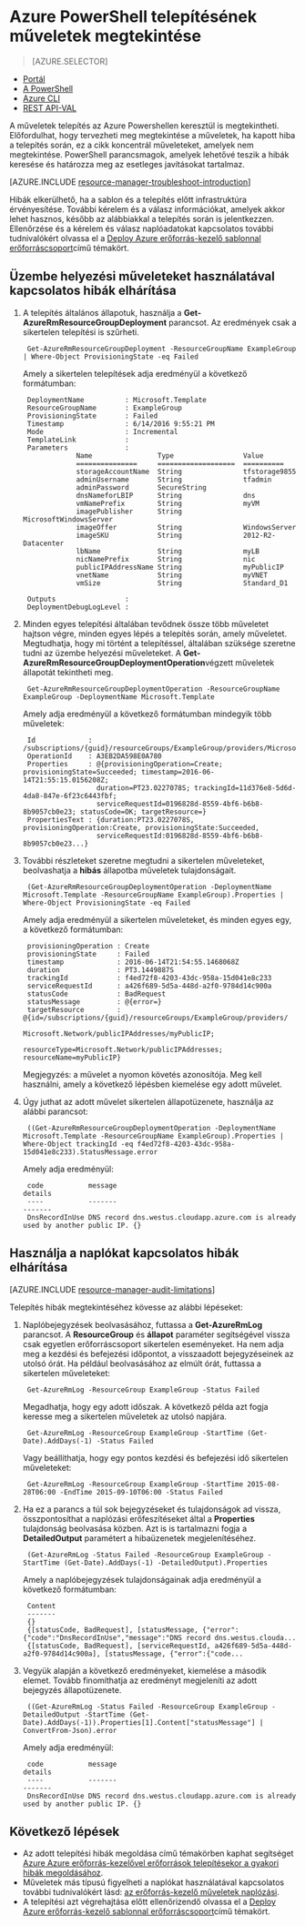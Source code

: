 <properties
   pageTitle="A PowerShell telepítésének műveletek megjelenítése |} Microsoft Azure"
   description="Az Azure PowerShell használata az erőforrás-kezelő telepítési problémák feltárása ismerteti."
   services="azure-resource-manager,virtual-machines"
   documentationCenter=""
   tags="top-support-issue"
   authors="tfitzmac"
   manager="timlt"
   editor=""/>

<tags
   ms.service="azure-resource-manager"
   ms.devlang="na"
   ms.topic="article"
   ms.tgt_pltfrm="vm-multiple"
   ms.workload="infrastructure"
   ms.date="06/14/2016"
   ms.author="tomfitz"/>

# <a name="view-deployment-operations-with-azure-powershell"></a>Azure PowerShell telepítésének műveletek megtekintése

> [AZURE.SELECTOR]
- [Portál](resource-manager-troubleshoot-deployments-portal.md)
- [A PowerShell](resource-manager-troubleshoot-deployments-powershell.md)
- [Azure CLI](resource-manager-troubleshoot-deployments-cli.md)
- [REST API-VAL](resource-manager-troubleshoot-deployments-rest.md)

A műveletek telepítés az Azure Powershellen keresztül is megtekintheti. Előfordulhat, hogy tervezheti meg megtekintése a műveletek, ha kapott hiba a telepítés során, ez a cikk koncentrál műveleteket, amelyek nem megtekintése. PowerShell parancsmagok, amelyek lehetővé teszik a hibák keresése és határozza meg az esetleges javításokat tartalmaz.

[AZURE.INCLUDE [resource-manager-troubleshoot-introduction](../includes/resource-manager-troubleshoot-introduction.md)]

Hibák elkerülhető, ha a sablon és a telepítés előtt infrastruktúra érvényesítése. További kérelem és a válasz információkat, amelyek akkor lehet hasznos, később az alábbiakkal a telepítés során is jelentkezzen. Ellenőrzése és a kérelem és válasz naplóadatokat kapcsolatos további tudnivalókért olvassa el a [Deploy Azure erőforrás-kezelő sablonnal erőforráscsoport](resource-group-template-deploy.md)című témakört.

## <a name="use-deployment-operations-to-troubleshoot"></a>Üzembe helyezési műveleteket használatával kapcsolatos hibák elhárítása

1. A telepítés általános állapotuk, használja a **Get-AzureRmResourceGroupDeployment** parancsot. Az eredmények csak a sikertelen telepítési is szűrheti.

        Get-AzureRmResourceGroupDeployment -ResourceGroupName ExampleGroup | Where-Object ProvisioningState -eq Failed
        
    Amely a sikertelen telepítések adja eredményül a következő formátumban:
        
        DeploymentName          : Microsoft.Template
        ResourceGroupName       : ExampleGroup
        ProvisioningState       : Failed
        Timestamp               : 6/14/2016 9:55:21 PM
        Mode                    : Incremental
        TemplateLink            :
        Parameters              :
                    Name                Type                 Value
                    ===============     ===================  ==========
                    storageAccountName  String               tfstorage9855
                    adminUsername       String               tfadmin
                    adminPassword       SecureString
                    dnsNameforLBIP      String               dns
                    vmNamePrefix        String               myVM
                    imagePublisher      String               MicrosoftWindowsServer
                    imageOffer          String               WindowsServer
                    imageSKU            String               2012-R2-Datacenter
                    lbName              String               myLB
                    nicNamePrefix       String               nic
                    publicIPAddressName String               myPublicIP
                    vnetName            String               myVNET
                    vmSize              String               Standard_D1

        Outputs                 :
        DeploymentDebugLogLevel :

2. Minden egyes telepítési általában tevődnek össze több műveletet hajtson végre, minden egyes lépés a telepítés során, amely műveletet. Megtudhatja, hogy mi történt a telepítéssel, általában szüksége szeretne tudni az üzembe helyezési műveleteket. A **Get-AzureRmResourceGroupDeploymentOperation**végzett műveletek állapotát tekintheti meg.

        Get-AzureRmResourceGroupDeploymentOperation -ResourceGroupName ExampleGroup -DeploymentName Microsoft.Template
        
    Amely adja eredményül a következő formátumban mindegyik több műveletek:
        
        Id             : /subscriptions/{guid}/resourceGroups/ExampleGroup/providers/Microsoft.Resources/deployments/Microsoft.Template/operations/A3EB2DA598E0A780
        OperationId    : A3EB2DA598E0A780
        Properties     : @{provisioningOperation=Create; provisioningState=Succeeded; timestamp=2016-06-14T21:55:15.0156208Z;
                         duration=PT23.0227078S; trackingId=11d376e8-5d6d-4da8-847e-6f23c6443fbf;
                         serviceRequestId=0196828d-8559-4bf6-b6b8-8b9057cb0e23; statusCode=OK; targetResource=}
        PropertiesText : {duration:PT23.0227078S, provisioningOperation:Create, provisioningState:Succeeded,
                         serviceRequestId:0196828d-8559-4bf6-b6b8-8b9057cb0e23...}

3. További részleteket szeretne megtudni a sikertelen műveleteket, beolvashatja a **hibás** állapotba műveletek tulajdonságait.

        (Get-AzureRmResourceGroupDeploymentOperation -DeploymentName Microsoft.Template -ResourceGroupName ExampleGroup).Properties | Where-Object ProvisioningState -eq Failed
        
    Amely adja eredményül a sikertelen műveleteket, és minden egyes egy, a következő formátumban:
        
        provisioningOperation : Create
        provisioningState     : Failed
        timestamp             : 2016-06-14T21:54:55.1468068Z
        duration              : PT3.1449887S
        trackingId            : f4ed72f8-4203-43dc-958a-15d041e8c233
        serviceRequestId      : a426f689-5d5a-448d-a2f0-9784d14c900a
        statusCode            : BadRequest
        statusMessage         : @{error=}
        targetResource        : @{id=/subscriptions/{guid}/resourceGroups/ExampleGroup/providers/
                                Microsoft.Network/publicIPAddresses/myPublicIP;
                                resourceType=Microsoft.Network/publicIPAddresses; resourceName=myPublicIP}

    Megjegyzés: a művelet a nyomon követés azonosítója. Meg kell használni, amely a következő lépésben kiemelése egy adott művelet.

4. Úgy juthat az adott művelet sikertelen állapotüzenete, használja az alábbi parancsot:

        ((Get-AzureRmResourceGroupDeploymentOperation -DeploymentName Microsoft.Template -ResourceGroupName ExampleGroup).Properties | Where-Object trackingId -eq f4ed72f8-4203-43dc-958a-15d041e8c233).StatusMessage.error
        
    Amely adja eredményül:
        
        code           message                                                                        details
        ----           -------                                                                        -------
        DnsRecordInUse DNS record dns.westus.cloudapp.azure.com is already used by another public IP. {}

## <a name="use-audit-logs-to-troubleshoot"></a>Használja a naplókat kapcsolatos hibák elhárítása

[AZURE.INCLUDE [resource-manager-audit-limitations](../includes/resource-manager-audit-limitations.md)]

Telepítés hibák megtekintéséhez kövesse az alábbi lépéseket:

1. Naplóbejegyzések beolvasásához, futtassa a **Get-AzureRmLog** parancsot. A **ResourceGroup** és **állapot** paraméter segítségével vissza csak egyetlen erőforráscsoport sikertelen eseményeket. Ha nem adja meg a kezdési és befejezési időpontot, a visszaadott bejegyzéseinek az utolsó órát.
Ha például beolvasásához az elmúlt órát, futtassa a sikertelen műveleteket:

        Get-AzureRmLog -ResourceGroup ExampleGroup -Status Failed

    Megadhatja, hogy egy adott időszak. A következő példa azt fogja keresse meg a sikertelen műveletek az utolsó napjára. 

        Get-AzureRmLog -ResourceGroup ExampleGroup -StartTime (Get-Date).AddDays(-1) -Status Failed
      
    Vagy beállíthatja, hogy egy pontos kezdési és befejezési idő sikertelen műveleteket:

        Get-AzureRmLog -ResourceGroup ExampleGroup -StartTime 2015-08-28T06:00 -EndTime 2015-09-10T06:00 -Status Failed

2. Ha ez a parancs a túl sok bejegyzéseket és tulajdonságok ad vissza, összpontosíthat a naplózási erőfeszítéseket által a **Properties** tulajdonság beolvasása közben. Azt is is tartalmazni fogja a **DetailedOutput** paramétert a hibaüzenetek megjelenítéséhez.

        (Get-AzureRmLog -Status Failed -ResourceGroup ExampleGroup -StartTime (Get-Date).AddDays(-1) -DetailedOutput).Properties
        
    Amely a naplóbejegyzések tulajdonságainak adja eredményül a következő formátumban:
        
        Content
        -------
        {} 
        {[statusCode, BadRequest], [statusMessage, {"error":{"code":"DnsRecordInUse","message":"DNS record dns.westus.clouda...
        {[statusCode, BadRequest], [serviceRequestId, a426f689-5d5a-448d-a2f0-9784d14c900a], [statusMessage, {"error":{"code...

3. Vegyük alapján a következő eredményeket, kiemelése a második elemet. Tovább finomíthatja az eredményt megjeleníti az adott bejegyzés állapotüzenete.

        ((Get-AzureRmLog -Status Failed -ResourceGroup ExampleGroup -DetailedOutput -StartTime (Get-Date).AddDays(-1)).Properties[1].Content["statusMessage"] | ConvertFrom-Json).error
        
    Amely adja eredményül:
        
        code           message                                                                        details
        ----           -------                                                                        -------
        DnsRecordInUse DNS record dns.westus.cloudapp.azure.com is already used by another public IP. {}



## <a name="next-steps"></a>Következő lépések

- Az adott telepítési hibák megoldása című témakörben kaphat segítséget [Azure Azure erőforrás-kezelővel erőforrások telepítésekor a gyakori hibák megoldásához](resource-manager-common-deployment-errors.md).
- Műveletek más típusú figyelheti a naplókat használatával kapcsolatos további tudnivalókért lásd: [az erőforrás-kezelő műveletek naplózási](resource-group-audit.md).
- A telepítési azt végrehajtása előtt ellenőrizendő olvassa el a [Deploy Azure erőforrás-kezelő sablonnal erőforráscsoport](resource-group-template-deploy.md)című témakört.

